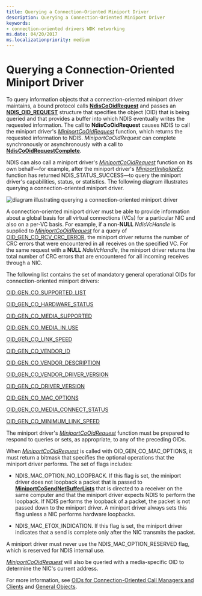 ```yaml
---
title: Querying a Connection-Oriented Miniport Driver
description: Querying a Connection-Oriented Miniport Driver
keywords:
- connection-oriented drivers WDK networking
ms.date: 04/20/2017
ms.localizationpriority: medium
---
```


# Querying a Connection-Oriented Miniport Driver





To query information objects that a connection-oriented miniport driver maintains, a bound protocol calls [**NdisCoOidRequest**](/windows-hardware/drivers/ddi/ndis/nf-ndis-ndiscooidrequest) and passes an [**NDIS\_OID\_REQUEST**](/windows-hardware/drivers/ddi/ndis/ns-ndis-_ndis_oid_request) structure that specifies the object (OID) that is being queried and that provides a buffer into which NDIS eventually writes the requested information. The call to **NdisCoOidRequest** causes NDIS to call the miniport driver's [*MiniportCoOidRequest*](/windows-hardware/drivers/ddi/ndis/nc-ndis-miniport_co_oid_request) function, which returns the requested information to NDIS. *MiniportCoOidRequest* can complete synchronously or asynchronously with a call to [**NdisCoOidRequestComplete**](/windows-hardware/drivers/ddi/ndis/nf-ndis-ndiscooidrequestcomplete).

NDIS can also call a miniport driver's [*MiniportCoOidRequest*](/windows-hardware/drivers/ddi/ndis/nc-ndis-miniport_co_oid_request) function on its own behalf—for example, after the miniport driver's [*MiniportInitializeEx*](/windows-hardware/drivers/ddi/ndis/nc-ndis-miniport_initialize) function has returned NDIS\_STATUS\_SUCCESS—to query the miniport driver's capabilities, status, or statistics. The following diagram illustrates querying a connection-oriented miniport driver.

![diagram illustrating querying a connection-oriented miniport driver](images/fig5-3.png)

A connection-oriented miniport driver must be able to provide information about a global basis for all virtual connections (VCs) for a particular NIC and also on a per-VC basis. For example, if a non-**NULL** *NdisVcHandle* is supplied to [*MiniportCoOidRequest*](/windows-hardware/drivers/ddi/ndis/nc-ndis-miniport_co_oid_request) for a query of [OID\_GEN\_CO\_RCV\_CRC\_ERROR](./oid-gen-co-rcv-crc-error.md), the miniport driver returns the number of CRC errors that were encountered in all receives on the specified VC. For the same request with a **NULL** *NdisVcHandle*, the miniport driver returns the total number of CRC errors that are encountered for all incoming receives through a NIC.

The following list contains the set of mandatory general operational OIDs for connection-oriented miniport drivers:

[OID\_GEN\_CO\_SUPPORTED\_LIST](./oid-gen-co-supported-list.md)

[OID\_GEN\_CO\_HARDWARE\_STATUS](./oid-gen-co-hardware-status.md)

[OID\_GEN\_CO\_MEDIA\_SUPPORTED](./oid-gen-co-media-supported.md)

[OID\_GEN\_CO\_MEDIA\_IN\_USE](./oid-gen-co-media-in-use.md)

[OID\_GEN\_CO\_LINK\_SPEED](./oid-gen-co-link-speed.md)

[OID\_GEN\_CO\_VENDOR\_ID](./oid-gen-co-vendor-id.md)

[OID\_GEN\_CO\_VENDOR\_DESCRIPTION](./oid-gen-co-vendor-description.md)

[OID\_GEN\_CO\_VENDOR\_DRIVER\_VERSION](./oid-gen-co-vendor-driver-version.md)

[OID\_GEN\_CO\_DRIVER\_VERSION](./oid-gen-co-driver-version.md)

[OID\_GEN\_CO\_MAC\_OPTIONS](./oid-gen-co-mac-options.md)

[OID\_GEN\_CO\_MEDIA\_CONNECT\_STATUS](./oid-gen-co-media-connect-status.md)

[OID\_GEN\_CO\_MINIMUM\_LINK\_SPEED](./oid-gen-co-minimum-link-speed.md)

The miniport driver's [*MiniportCoOidRequest*](/windows-hardware/drivers/ddi/ndis/nc-ndis-miniport_co_oid_request) function must be prepared to respond to queries or sets, as appropriate, to any of the preceding OIDs.

When [*MiniportCoOidRequest*](/windows-hardware/drivers/ddi/ndis/nc-ndis-miniport_co_oid_request) is called with OID\_GEN\_CO\_MAC\_OPTIONS, it must return a bitmask that specifies the optional operations that the miniport driver performs. The set of flags includes:

-   NDIS\_MAC\_OPTION\_NO\_LOOPBACK. If this flag is set, the miniport driver does not loopback a packet that is passed to [**MiniportCoSendNetBufferLists**](/windows-hardware/drivers/ddi/ndis/nc-ndis-miniport_co_send_net_buffer_lists) that is directed to a receiver on the same computer and that the miniport driver expects NDIS to perform the loopback. If NDIS performs the loopback of a packet, the packet is not passed down to the miniport driver. A miniport driver always sets this flag unless a NIC performs hardware loopbacks.

-   NDIS\_MAC\_ETOX\_INDICATION. If this flag is set, the miniport driver indicates that a send is complete only after the NIC transmits the packet.

A miniport driver must never use the NDIS\_MAC\_OPTION\_RESERVED flag, which is reserved for NDIS internal use.

[*MiniportCoOidRequest*](/windows-hardware/drivers/ddi/ndis/nc-ndis-miniport_co_oid_request) will also be queried with a media-specific OID to determine the NIC's current address.

For more information, see [OIDs for Connection-Oriented Call Managers and Clients](./oids-for-connection-oriented-call-managers-and-clients.md) and [General Objects](/previous-versions/windows/hardware/network/ff546510(v=vs.85)).

 

